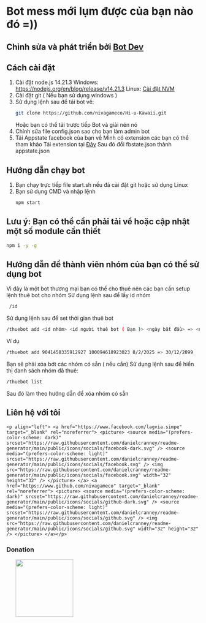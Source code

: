 # Bot mess mới lụm được của bạn nào đó =))

## Chỉnh sửa và phát triển bởi [Bot Dev](https://github.com/nivagameco/)

## Cách cài đặt

1. Cài đặt node.js 14.21.3
   Windows: https://nodejs.org/en/blog/release/v14.21.3
   Linux: [Cài đặt NVM](https://byvn.net/NSya)
2. Cài đặt git ( Nếu bạn sử dụng windows )
3. Sử dụng lệnh sau để tải bot về:
   ```bash
   git clone https://github.com/nivagameco/Hi-u-Kawaii.git
   ```
   Hoặc bạn có thể tải trược tiếp Bot và giải nén nó
4. Chỉnh sửa file config.json sao cho bạn làm admin bot
5. Tải Appstate facebook của bạn về
   Mình có extension các bạn có thể tham khảo
   Tải extension tại [Đây](https://byvn.net/Hsoq)
   Sau đó đổi fbstate.json thành appstate.json

## Hướng dẫn chạy bot

1. Bạn chạy trực tiếp file start.sh nếu đã cài đặt git hoặc sử dụng Linux
2. Bạn sử dụng CMD và nhập lệnh
   ```bash
   npm start
   ```
   
## Lưu ý: Bạn có thể cần phải tải về hoặc cập nhật một số module cần thiết
   ```bash
   npm i -y -g
   ```

## Hướng dẫn để thành viên nhóm của bạn có thể sử dụng bot

  Vì đây là một bot thương mại bạn có thể cho thuê nên các bạn cần setup lệnh thuê bot cho nhóm
  Sử dụng lệnh sau để lấy id nhóm
  ```bash
   /id
   ```
  Sử dụng lệnh sau để set thời gian thuê bot
  ```bash
  /thuebot add <id nhóm> <id người thuê bot ( Bạn )> <ngày bắt đầu> => <ngày kết thúc>
  ```
  Ví dụ
  ```bash
  /thuebot add 9041458335912927 100094618923023 8/2/2025 => 30/12/2099
  ```
  Bạn sẽ phải xóa bớt các nhóm có sẵn ( nếu cần)
  Sử dụng lệnh sau để hiển thị danh sách nhóm đã thuê:
  ```bash
  /thuebot list
  ```
  Sau đó làm theo hướng dẫn để xóa nhóm có sẵn

  ## Liên hệ với tôi
  
    <p align="left"> <a href="https://www.facebook.com/lagvia.simpe" target="_blank" rel="noreferrer"> <picture> <source media="(prefers-color-scheme: dark)" srcset="https://raw.githubusercontent.com/danielcranney/readme-generator/main/public/icons/socials/facebook-dark.svg" /> <source media="(prefers-color-scheme: light)" srcset="https://raw.githubusercontent.com/danielcranney/readme-generator/main/public/icons/socials/facebook.svg" /> <img src="https://raw.githubusercontent.com/danielcranney/readme-generator/main/public/icons/socials/facebook.svg" width="32" height="32" /> </picture> </a> <a href="https://www.github.com/nivagameco" target="_blank" rel="noreferrer"> <picture> <source media="(prefers-color-scheme: dark)" srcset="https://raw.githubusercontent.com/danielcranney/readme-generator/main/public/icons/socials/github-dark.svg" /> <source media="(prefers-color-scheme: light)" srcset="https://raw.githubusercontent.com/danielcranney/readme-generator/main/public/icons/socials/github.svg" /> <img src="https://raw.githubusercontent.com/danielcranney/readme-generator/main/public/icons/socials/github.svg" width="32" height="32" /> </picture> </a></p>

### Donation

<ul style="list-style-type: none; margin: 0;">

<li style="display: inline-block; margin-right: 0.25rem;"><a href="https://www.buymeacoffee.com/nivagameco"><img src="https://cdn.buymeacoffee.com/buttons/v2/default-yellow.png" width="150"/></a></li>

</ul>
